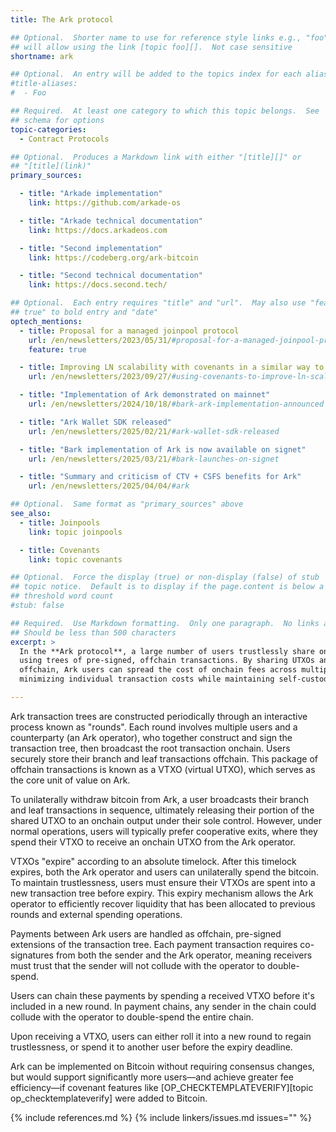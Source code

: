 ```yaml
---
title: The Ark protocol

## Optional.  Shorter name to use for reference style links e.g., "foo"
## will allow using the link [topic foo][].  Not case sensitive
shortname: ark

## Optional.  An entry will be added to the topics index for each alias
#title-aliases:
#  - Foo

## Required.  At least one category to which this topic belongs.  See
## schema for options
topic-categories:
  - Contract Protocols

## Optional.  Produces a Markdown link with either "[title][]" or
## "[title](link)"
primary_sources:

  - title: "Arkade implementation"
    link: https://github.com/arkade-os

  - title: "Arkade technical documentation"
    link: https://docs.arkadeos.com

  - title: "Second implementation"
    link: https://codeberg.org/ark-bitcoin

  - title: "Second technical documentation"
    link: https://docs.second.tech/

## Optional.  Each entry requires "title" and "url".  May also use "feature:
## true" to bold entry and "date"
optech_mentions:
  - title: Proposal for a managed joinpool protocol
    url: /en/newsletters/2023/05/31/#proposal-for-a-managed-joinpool-protocol
    feature: true

  - title: Improving LN scalability with covenants in a similar way to Ark
    url: /en/newsletters/2023/09/27/#using-covenants-to-improve-ln-scalability

  - title: "Implementation of Ark demonstrated on mainnet"
    url: /en/newsletters/2024/10/18/#bark-ark-implementation-announced

  - title: "Ark Wallet SDK released"
    url: /en/newsletters/2025/02/21/#ark-wallet-sdk-released

  - title: "Bark implementation of Ark is now available on signet"
    url: /en/newsletters/2025/03/21/#bark-launches-on-signet

  - title: "Summary and criticism of CTV + CSFS benefits for Ark"
    url: /en/newsletters/2025/04/04/#ark

## Optional.  Same format as "primary_sources" above
see_also:
  - title: Joinpools
    link: topic joinpools

  - title: Covenants
    link: topic covenants

## Optional.  Force the display (true) or non-display (false) of stub
## topic notice.  Default is to display if the page.content is below a
## threshold word count
#stub: false

## Required.  Use Markdown formatting.  Only one paragraph.  No links allowed.
## Should be less than 500 characters
excerpt: >
  In the **Ark protocol**, a large number of users trustlessly share onchain UTXOs
  using trees of pre-signed, offchain transactions. By sharing UTXOs and transacting
  offchain, Ark users can spread the cost of onchain fees across multiple participants,
  minimizing individual transaction costs while maintaining self-custody of their bitcoin.

---
```

Ark transaction trees are constructed periodically through an interactive
process known as "rounds". Each round involves multiple users and a counterparty
(an Ark operator), who together construct and sign the transaction tree, then
broadcast the root transaction onchain. Users securely store their branch and
leaf transactions offchain. This package of offchain transactions is known as a
VTXO (virtual UTXO), which serves as the core unit of value on Ark.

To unilaterally withdraw bitcoin from Ark, a user broadcasts their branch and
leaf transactions in sequence, ultimately releasing their portion of the shared
UTXO to an onchain output under their sole control. However, under normal
operations, users will typically prefer cooperative exits, where they spend
their VTXO to receive an onchain UTXO from the Ark operator.

VTXOs "expire" according to an absolute timelock. After this timelock expires,
both the Ark operator and users can unilaterally spend the bitcoin. To maintain
trustlessness, users must ensure their VTXOs are spent into a new transaction
tree before expiry. This expiry mechanism allows the Ark operator to efficiently
recover liquidity that has been allocated to previous rounds and external
spending operations.

Payments between Ark users are handled as offchain, pre-signed extensions of the
transaction tree. Each payment transaction requires co-signatures from both the
sender and the Ark operator, meaning receivers must trust that the sender will
not collude with the operator to double-spend.

Users can chain these payments by spending a received VTXO before it's included
in a new round. In payment chains, any sender in the chain could collude with
the operator to double-spend the entire chain.

Upon receiving a VTXO, users can either roll it into a new round to regain
trustlessness, or spend it to another user before the expiry deadline.

Ark can be implemented on Bitcoin without requiring consensus changes, but would
support significantly more users—and achieve greater fee efficiency—if covenant
features like [OP_CHECKTEMPLATEVERIFY][topic op_checktemplateverify] were added
to Bitcoin.

{% include references.md %}
{% include linkers/issues.md issues="" %}
